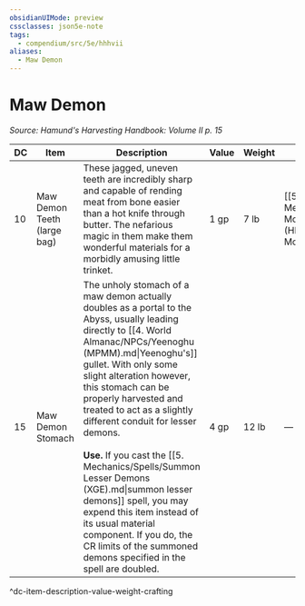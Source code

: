 ```yaml
---
obsidianUIMode: preview
cssclasses: json5e-note
tags:
  - compendium/src/5e/hhhvii
aliases:
  - Maw Demon
---
```

# Maw Demon
*Source: Hamund's Harvesting Handbook: Volume II p. 15* 

| DC | Item | Description | Value | Weight | Crafting |
|----|------|-------------|-------|--------|----------|
| 10 | Maw Demon Teeth (large bag) | These jagged, uneven teeth are incredibly sharp and capable of rending meat from bone easier than a hot knife through butter. The nefarious magic in them make them wonderful materials for a morbidly amusing little trinket. | 1 gp | 7 lb | [[5. Mechanics/Items/Portable Mouth (HHHVII).md\|Portable Mouth]] |
| 15 | Maw Demon Stomach | The unholy stomach of a maw demon actually doubles as a portal to the Abyss, usually leading directly to [[4. World Almanac/NPCs/Yeenoghu (MPMM).md\|Yeenoghu's]] gullet. With only some slight alteration however, this stomach can be properly harvested and treated to act as a slightly different conduit for lesser demons.<br /><br />**Use.** If you cast the [[5. Mechanics/Spells/Summon Lesser Demons (XGE).md\|summon lesser demons]] spell, you may expend this item instead of its usual material component. If you do, the CR limits of the summoned demons specified in the spell are doubled. | 4 gp | 12 lb | — |
^dc-item-description-value-weight-crafting
